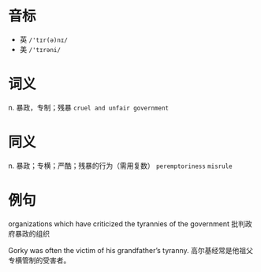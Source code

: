 # 音标

- 英 `/'tɪr(ə)nɪ/`
- 美 `/'tɪrəni/`

# 词义

n. 暴政，专制；残暴
`cruel and unfair government`

# 同义

n. 暴政；专横；严酷；残暴的行为（需用复数）
`peremptoriness` `misrule`

# 例句

organizations which have criticized the tyrannies of the government
批判政府暴政的组织

Gorky was often the victim of his grandfather’s tyranny.
高尔基经常是他祖父专横管制的受害者。


